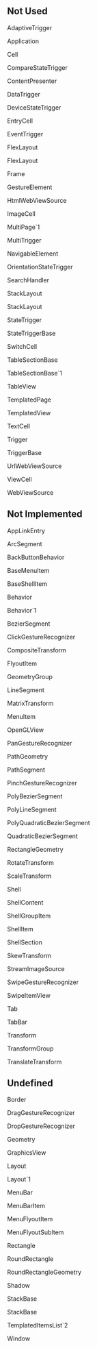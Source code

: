 ## Not Used

AdaptiveTrigger

Application

Cell

CompareStateTrigger

ContentPresenter

DataTrigger

DeviceStateTrigger

EntryCell

EventTrigger

FlexLayout

FlexLayout

Frame

GestureElement

HtmlWebViewSource

ImageCell

MultiPage`1

MultiTrigger

NavigableElement

OrientationStateTrigger

SearchHandler

StackLayout

StackLayout

StateTrigger

StateTriggerBase

SwitchCell

TableSectionBase

TableSectionBase`1

TableView

TemplatedPage

TemplatedView

TextCell

Trigger

TriggerBase

UrlWebViewSource

ViewCell

WebViewSource

## Not Implemented

AppLinkEntry

ArcSegment

BackButtonBehavior

BaseMenuItem

BaseShellItem

Behavior

Behavior`1

BezierSegment

ClickGestureRecognizer

CompositeTransform

FlyoutItem

GeometryGroup

LineSegment

MatrixTransform

MenuItem

OpenGLView

PanGestureRecognizer

PathGeometry

PathSegment

PinchGestureRecognizer

PolyBezierSegment

PolyLineSegment

PolyQuadraticBezierSegment

QuadraticBezierSegment

RectangleGeometry

RotateTransform

ScaleTransform

Shell

ShellContent

ShellGroupItem

ShellItem

ShellSection

SkewTransform

StreamImageSource

SwipeGestureRecognizer

SwipeItemView

Tab

TabBar

Transform

TransformGroup

TranslateTransform

## Undefined

Border

DragGestureRecognizer

DropGestureRecognizer

Geometry

GraphicsView

Layout

Layout`1

MenuBar

MenuBarItem

MenuFlyoutItem

MenuFlyoutSubItem

Rectangle

RoundRectangle

RoundRectangleGeometry

Shadow

StackBase

StackBase

TemplatedItemsList`2

Window

